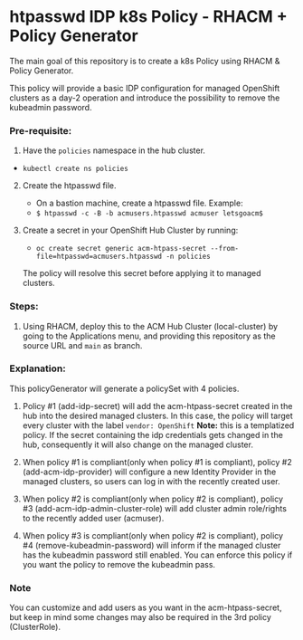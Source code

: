 # htpasswd IDP k8s Policy - RHACM + Policy Generator

The main goal of this repository is to create a k8s Policy using RHACM & Policy Generator.

This policy will provide a basic IDP configuration for managed OpenShift clusters as a day-2 operation and introduce the possibility to remove the kubeadmin password.

### Pre-requisite:

1. Have the ```policies``` namespace in the hub cluster.

- ```kubectl create ns policies```

2. Create the htpasswd file. 

    - On a bastion machine, create a htpasswd file. Example: 
    - ```$ htpasswd -c -B -b acmusers.htpasswd acmuser letsgoacm$```

3. Create a secret in your OpenShift Hub Cluster by running:

    - ```oc create secret generic acm-htpass-secret --from-file=htpasswd=acmusers.htpasswd -n policies```
    
    The policy will resolve this secret before applying it to managed clusters.


### Steps:

1. Using RHACM, deploy this to the ACM Hub Cluster (local-cluster) by going to the Applications menu, and providing this repository as the source URL and ```main``` as branch.

### Explanation:
 
This policyGenerator will generate a policySet with 4 policies.

1. Policy #1 (add-idp-secret) will add the acm-htpass-secret created in the hub into the desired managed clusters. In this case, the policy will target every cluster with the label ```vendor: OpenShift```
**Note:** this is a templatized policy. If the secret containing the idp credentials gets changed in the hub, consequently it will also change on the managed cluster.
 
2. When policy #1 is compliant(only when policy #1 is compliant), policy #2 (add-acm-idp-provider) will configure a new Identity Provider in the managed clusters, so users can log in with the recently created user.

3. When policy #2 is compliant(only when policy #2 is compliant), policy #3 (add-acm-idp-admin-cluster-role) will add cluster admin role/rights to the recently added user (acmuser).

4. When policy #3 is compliant(only when policy #2 is compliant), policy #4 (remove-kubeadmin-password) will inform if the managed cluster has the kubeadmin password still enabled. You can enforce this policy if you want the policy to remove the kubeadmin pass.

### Note
You can customize and add users as you want in the acm-htpass-secret, but keep in mind some changes may also be required in the 3rd policy (ClusterRole).
